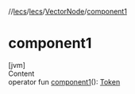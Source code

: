 //[lecs](../../index.md)/[lecs](../index.md)/[VectorNode](index.md)/[component1](component1.md)



# component1  
[jvm]  
Content  
operator fun [component1](component1.md)(): [Token](../-token/index.md)  



